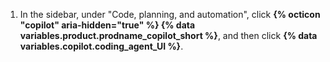1. In the sidebar, under "Code, planning, and automation", click **{% octicon "copilot" aria-hidden="true" %} {% data variables.product.prodname_copilot_short %}**, and then click **{% data variables.copilot.coding_agent_UI %}**.
